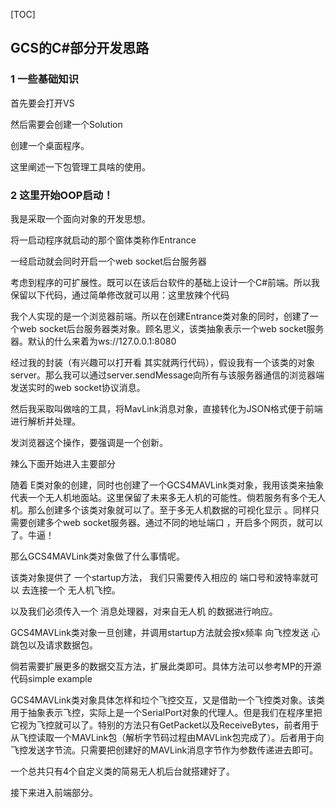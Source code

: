 [TOC]

## GCS的C#部分开发思路

### 1 一些基础知识

首先要会打开VS

然后需要会创建一个Solution

创建一个桌面程序。

这里阐述一下包管理工具啥的使用。

### 2 这里开始OOP启动！

我是采取一个面向对象的开发思想。

将一启动程序就启动的那个窗体类称作Entrance

一经启动就会同时开启一个web socket后台服务器

考虑到程序的可扩展性。既可以在该后台软件的基础上设计一个C#前端。所以我保留以下代码，通过简单修改就可以用：这里放辣个代码

我个人实现的是一个浏览器前端。所以在创建Entrance类对象的同时，创建了一个web socket后台服务器类对象。顾名思义，该类抽象表示一个web socket服务器。默认的什么来着为ws://127.0.0.1:8080

经过我的封装（有兴趣可以打开看 其实就两行代码），假设我有一个该类的对象server。那么我可以通过server.sendMessage向所有与该服务器通信的浏览器端发送实时的web socket协议消息。

然后我采取叫做啥的工具，将MavLink消息对象，直接转化为JSON格式便于前端进行解析并处理。

发浏览器这个操作，要强调是一个创新。



辣么下面开始进入主要部分

随着 E类对象的创建，同时也创建了一个GCS4MAVLink类对象，我用该类来抽象代表一个无人机地面站。这里保留了未来多无人机的可能性。倘若服务有多个无人机。那么创建多个该类对象就可以了。至于多无人机数据的可视化显示 。同样只需要创建多个web socket服务器。通过不同的地址端口 ，开启多个网页，就可以了。牛逼！



那么GCS4MAVLink类对象做了什么事情呢。

该类对象提供了 一个startup方法， 我们只需要传入相应的 端口号和波特率就可以 去连接一个 无人机飞控。

以及我们必须传入一个 消息处理器，对来自无人机 的数据进行响应。

GCS4MAVLink类对象一旦创建，并调用startup方法就会按x频率 向飞控发送 心跳包以及请求数据包。

倘若需要扩展更多的数据交互方法，扩展此类即可。具体方法可以参考MP的开源代码simple example



GCS4MAVLink类对象具体怎样和垃个飞控交互，又是借助一个飞控类对象。该类用于抽象表示飞控，实际上是一个SerialPort对象的代理人。但是我们在程序里把它视为飞控就可以了。特别的方法只有GetPacket以及ReceiveBytes，前者用于从飞控读取一个MAVLink包（解析字节码过程由MAVLink包完成了）。后者用于向飞控发送字节流。只需要把创建好的MAVLink消息字节作为参数传递进去即可。



一个总共只有4个自定义类的简易无人机后台就搭建好了。

接下来进入前端部分。













